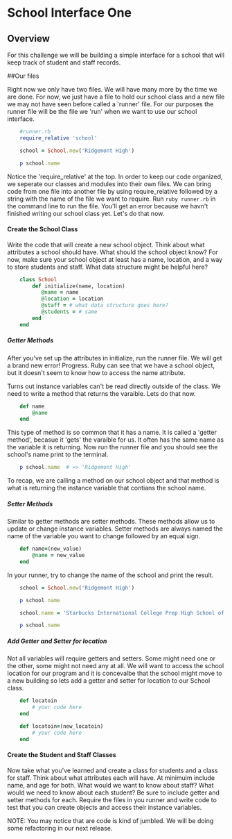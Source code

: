 # School Interface One

## Overview

For this challenge we will be building a simple interface for a school that will keep track of student and staff records. 

##Our files 

Right now we only have two files. We will have many more by the time we are done. For now, we just have a file to hold our school class and a new file we may not have seen before called a 'runner' file. For our purposes the runner file will be the file we 'run' when we want to use our school interface. 

```Ruby 
    #runner.rb
    require_relative 'school'

    school = School.new('Ridgemont High') 

    p school.name
```
Notice the 'require_relative' at the top. In order to keep our code organized, we seperate our classes and modules into their own files. We can bring code from one file into another file by using require_relative followed by a string with the name of the file we want to require. Run `ruby runner.rb` in the command line to run the file. You'll get an error because we havn't finished writing our school class yet. Let's do that now. 

#### Create the School Class

Write the code that will create a new school object.
Think about what attributes a school should have. What should the school object know? For now, make sure your school object at least has a name, location, and a way to store students and staff. What data structure might be helpful here? 

```Ruby
    class School
        def initialize(name, location)
           @name = name
           @location = location 
           @staff = # what data structure goes here?
           @students = # same
        end 
    end 
```
##### Getter Methods
After you've set up the attributes in initialize, run the runner file. We will get a brand new error! Progress. Ruby can see that we have a school object, but it doesn't seem to know how to access the name attribute.  

Turns out instance variables can't be read directly outside of the class. We need to write a method that returns the varaible. Lets do that now. 

```Ruby
    def name
        @name
    end
```
This type of method is so common that it has a name. It is called a 'getter method', becasue it 'gets' the varaible for us. It often has the same name as the variable it is returning. Now run the runner file and you should see the school's name print to the terminal. 

```Ruby
    p school.name  # => 'Ridgemont High'
```
To recap, we are calling a method on our school object and that method is what is returning the instance variable that contians the school name. 

##### Setter Methods
Similar to getter methods are setter methods. These methods allow us to update or change instance variables. Setter methods are always named the name of the variable you want to change followed by an equal sign. 

```Ruby 
    def name=(new_value)
        @name = new_value
    end 
```

In your runner, try to change the name of the school and print the result. 

```Ruby 
    school = School.new('Ridgemont High') 

    p school.name

    school.name = 'Starbucks International College Prep High School of Science and Technology Sponsored by Old Spice' 

    p school.name
```

##### Add Getter and Setter for location
Not all variables will require getters and setters. Some might need one or the other, some might not need any at all. We will want to access the school location for our program and it is concevalbe that the school might move to a new building so lets add a getter and setter for location to our School class. 
```Ruby
    def locatoin
        # your code here
    end 

    def locatoin=(new_locatoin)
        # your code here
    end
```
#### Create the Student and Staff Classes

Now take what you've learned and create a class for students and a class for staff. Think about what attributes each will have. At minimuim include name, and age for both. What would we want to know about staff? What would we need to know about each student? Be sure to include getter and setter methods for each. Require the files in you runner and write code to test that you can create objects and access their instance variables. 

NOTE: You may notice that are code is kind of jumbled. We will be doing some refactoring in our next release. 

